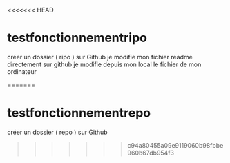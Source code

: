 <<<<<<< HEAD
# testfonctionnementripo
créer un dossier ( ripo ) sur Github
je modifie mon fichier readme directement sur github
je modifie depuis mon local le fichier de mon ordinateur 

=======
# testfonctionnementrepo
créer un dossier ( repo ) sur Github
>>>>>>> c94a80455a09e9119060b98fbbe960b67db954f3
